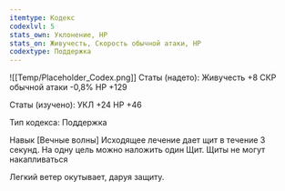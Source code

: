 ```yaml
---
itemtype: Кодекс
codexlvl: 5
stats_own: Уклонение, HP
stats_on: Живучесть, Скорость обычной атаки, HP
codextype: Поддержка
---
```

![[Temp/Placeholder_Codex.png]]
Статы (надето):
Живучесть +8
СКР обычной атаки -0,8%
HP +129

Статы (изучено):
УКЛ +24
HP +46

Тип кодекса: Поддержка


Навык
[Вечные волны]
Исходящее лечение дает щит в течение 3 секунд. На одну цель можно наложить один Щит. Щиты не могут накапливаться

Легкий ветер окутывает, даруя защиту.


